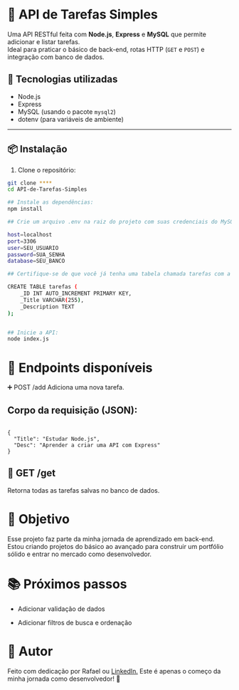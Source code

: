 # 📝 API de Tarefas Simples

Uma API RESTful feita com **Node.js**, **Express** e **MySQL** que permite adicionar e listar tarefas.  
Ideal para praticar o básico de back-end, rotas HTTP (`GET` e `POST`) e integração com banco de dados.

## 🚀 Tecnologias utilizadas

- Node.js
- Express
- MySQL (usando o pacote `mysql2`)
- dotenv (para variáveis de ambiente)

---

## 📦 Instalação

1. Clone o repositório:

```bash
git clone ****
cd API-de-Tarefas-Simples

## Instale as dependências:
npm install

## Crie um arquivo .env na raiz do projeto com suas credenciais do MySQL:

host=localhost
port=3306
user=SEU_USUARIO
password=SUA_SENHA
database=SEU_BANCO

## Certifique-se de que você já tenha uma tabela chamada tarefas com a seguinte estrutura:

CREATE TABLE tarefas (
    _ID INT AUTO_INCREMENT PRIMARY KEY,
    _Title VARCHAR(255),
    _Description TEXT
);


## Inicie a API:
node index.js

```
# 📌 Endpoints disponíveis
➕ POST /add 
Adiciona uma nova tarefa.

## Corpo da requisição (JSON):

````

{
  "Title": "Estudar Node.js",
  "Desc": "Aprender a criar uma API com Express"
}

````

## 📄 GET /get
Retorna todas as tarefas salvas no banco de dados.


# 🧠 Objetivo
Esse projeto faz parte da minha jornada de aprendizado em back-end.
Estou criando projetos do básico ao avançado para construir um portfólio sólido e entrar no mercado como desenvolvedor.

# 📚 Próximos passos
* Adicionar validação de dados

* Adicionar filtros de busca e ordenação

# 📌 Autor

Feito com dedicação por Rafael ou [LinkedIn.](https://www.linkedin.com/in/rafaelhenrique0/)
Este é apenas o começo da minha jornada como desenvolvedor! 🚀

